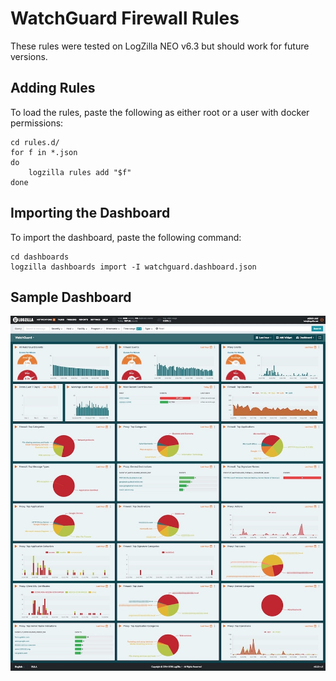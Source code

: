 # WatchGuard Firewall Rules

These rules were tested on LogZilla NEO v6.3 but should work for future versions.


## Adding Rules

To load the rules, paste the following as either root or a user with docker permissions:

```
cd rules.d/
for f in *.json
do
    logzilla rules add "$f"
done
```

## Importing the Dashboard

To import the dashboard, paste the following command:

```
cd dashboards
logzilla dashboards import -I watchguard.dashboard.json
```

## Sample Dashboard

![](images/WatchGuard-Dashboard-Sample.jpg)
